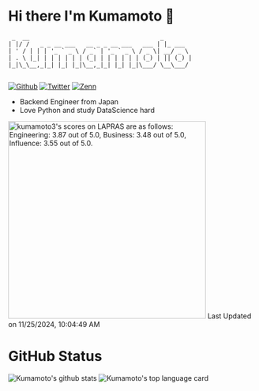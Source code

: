 # Hi there I'm Kumamoto 🐬

```
 _  __                                     _        
| |/ /   _ _ __ ___   __ _ _ __ ___   ___ | |_ ___  
| ' / | | | '_ ` _ \ / _` | '_ ` _ \ / _ \| __/ _ \ 
| . \ |_| | | | | | | (_| | | | | | | (_) | || (_) |
|_|\_\__,_|_| |_| |_|\__,_|_| |_| |_|\___/ \__\___/ 
                                                    
```

[![Github](https://img.shields.io/github/followers/Kumamoto-Hamachi?label=Follow&style=social)](https://github.com/Kumamoto-Hamachi)
[![Twitter](https://img.shields.io/twitter/follow/digitalhimiko?style=social)](https://twitter.com/digitalhimiko)
[![Zenn](https://img.shields.io/badge/Zenn-Kumamoto-lightgrey?style=flat-square&logo=zenn)](https://zenn.dev/kumamoto)

- Backend Engineer from Japan
- Love Python and study DataScience hard

<!--START_SECTION:lapras-card-->
<p ><a href="https://lapras.com/public/kumamoto3" target="_blank" rel="noopener noreferrer"><img alt="kumamoto3's scores on LAPRAS are as follows: Engineering: 3.87 out of 5.0, Business: 3.48 out of 5.0, Influence: 3.55 out of 5.0." src="https://lapras-card-generator.vercel.app/api/svg?e=3.87&b=3.48&i=3.55&b1=%23767676&b2=%23e1e1e1&i1=%23888888&i2=%23cccccc&l=en" width="400" ></a>  
Last Updated on 11/25/2024, 10:04:49 AM</p>
<!--END_SECTION:lapras-card-->

# GitHub Status

![Kumamoto's github stats](https://github-readme-stats.vercel.app/api?username=Kumamoto-Hamachi&count_private=true&show_icons=true&theme=vue)
![Kumamoto's top language card](https://github-readme-stats.vercel.app/api/top-langs/?username=Kumamoto-Hamachi)
